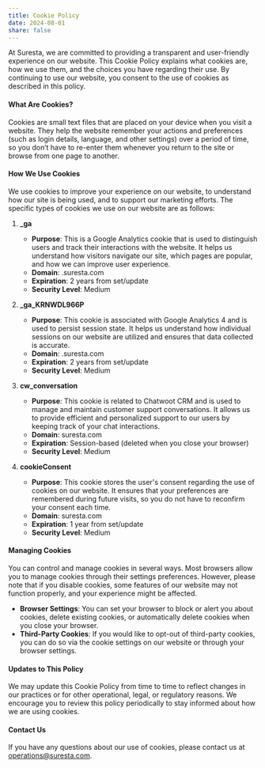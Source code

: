 ```yaml
---
title: Cookie Policy
date: 2024-08-01
share: false
---
```


At Suresta, we are committed to providing a transparent and user-friendly experience on our website. This Cookie Policy explains what cookies are, how we use them, and the choices you have regarding their use. By continuing to use our website, you consent to the use of cookies as described in this policy.

#### What Are Cookies?

Cookies are small text files that are placed on your device when you visit a website. They help the website remember your actions and preferences (such as login details, language, and other settings) over a period of time, so you don’t have to re-enter them whenever you return to the site or browse from one page to another.

#### How We Use Cookies

We use cookies to improve your experience on our website, to understand how our site is being used, and to support our marketing efforts. The specific types of cookies we use on our website are as follows:

1. **_ga**  
   - **Purpose**: This is a Google Analytics cookie that is used to distinguish users and track their interactions with the website. It helps us understand how visitors navigate our site, which pages are popular, and how we can improve user experience.
   - **Domain**: .suresta.com
   - **Expiration**: 2 years from set/update
   - **Security Level**: Medium

2. **_ga_KRNWDL966P**  
   - **Purpose**: This cookie is associated with Google Analytics 4 and is used to persist session state. It helps us understand how individual sessions on our website are utilized and ensures that data collected is accurate.
   - **Domain**: .suresta.com
   - **Expiration**: 2 years from set/update
   - **Security Level**: Medium

3. **cw_conversation**  
   - **Purpose**: This cookie is related to Chatwoot CRM and is used to manage and maintain customer support conversations. It allows us to provide efficient and personalized support to our users by keeping track of your chat interactions.
   - **Domain**: suresta.com
   - **Expiration**: Session-based (deleted when you close your browser)
   - **Security Level**: Medium

4. **cookieConsent**  
   - **Purpose**: This cookie stores the user's consent regarding the use of cookies on our website. It ensures that your preferences are remembered during future visits, so you do not have to reconfirm your consent each time.
   - **Domain**: suresta.com
   - **Expiration**: 1 year from set/update
   - **Security Level**: Medium

#### Managing Cookies

You can control and manage cookies in several ways. Most browsers allow you to manage cookies through their settings preferences. However, please note that if you disable cookies, some features of our website may not function properly, and your experience might be affected.

- **Browser Settings**: You can set your browser to block or alert you about cookies, delete existing cookies, or automatically delete cookies when you close your browser.
- **Third-Party Cookies**: If you would like to opt-out of third-party cookies, you can do so via the cookie settings on our website or through your browser settings.

#### Updates to This Policy

We may update this Cookie Policy from time to time to reflect changes in our practices or for other operational, legal, or regulatory reasons. We encourage you to review this policy periodically to stay informed about how we are using cookies.

#### Contact Us

If you have any questions about our use of cookies, please contact us at [operations@suresta.com](mailto:operations@suresta.com).
